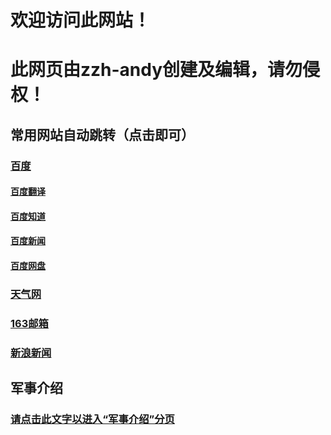 # 欢迎访问此网站！
# 此网页由zzh-andy创建及编辑，请勿侵权！  
## 常用网站自动跳转（点击即可）  
### [百度](http://baidu.com)  
#### [百度翻译](http://fanyi.baidu.com)  
#### [百度知道](http://zhidao.baidu.com)  
#### [百度新闻](http://news.baidu.com)  
#### [百度网盘](https://pan.baidu.com/)  
### [天气网](http://www.tianqi.com)  
### [163邮箱](https://mail.163.com/)  
### [新浪新闻](https://news.sina.com.cn/)  

## 军事介绍
### [请点击此文字以进入“军事介绍”分页](https://zzh-andy.github.io/second/jsjssl.md) 
 

